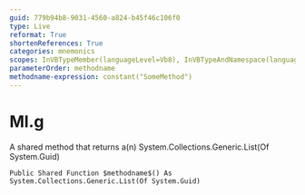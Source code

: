 ```yaml
---
guid: 779b94b8-9031-4560-a824-b45f46c106f0
type: Live
reformat: True
shortenReferences: True
categories: mnemonics
scopes: InVBTypeMember(languageLevel=Vb8), InVBTypeAndNamespace(languageLevel=Vb8)
parameterOrder: methodname
methodname-expression: constant("SomeMethod")
---
```


# Ml.g

A shared method that returns a(n) System.Collections.Generic.List(Of System.Guid)

```
Public Shared Function $methodname$() As System.Collections.Generic.List(Of System.Guid)
```
